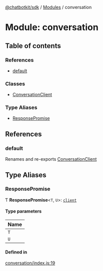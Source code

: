 [@chatbotkit/sdk](../README.md) / [Modules](../modules.md) / conversation

# Module: conversation

## Table of contents

### References

- [default](conversation.md#default)

### Classes

- [ConversationClient](../classes/conversation.ConversationClient.md)

### Type Aliases

- [ResponsePromise](conversation.md#responsepromise)

## References

### default

Renames and re-exports [ConversationClient](../classes/conversation.ConversationClient.md)

## Type Aliases

### ResponsePromise

Ƭ **ResponsePromise**\<`T`, `U`\>: [`client`](client.md)

#### Type parameters

| Name |
| :------ |
| `T` |
| `U` |

#### Defined in

[conversation/index.js:19](https://github.com/chatbotkit/node-sdk/blob/main/packages/sdk/src/conversation/index.js#L19)
